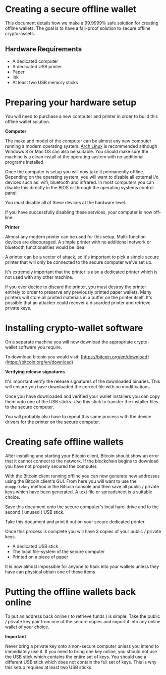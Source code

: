 # Creating a secure offline wallet 

This document details how we make a 99.9999% safe solution for creating offline wallets. The goal is to have a fail-proof solution to secure offline crypto-assets.

## Hardware Requirements

 - A dedicated computer
 - A dedicated USB printer
  - Paper
  - Ink
 - At least two USB memory sticks

# Preparing your hardware setup

You will need to purchase a new computer and printer in order to build this offline wallet solution. 

**Computer**

The make and model of the computer can be almost any new computer running a modern operating system. [Arch Linux](https://www.archlinux.org/) is recommended although Windows 8 or Mac OS can also be suitable. You should make sure the machine is a clean install of the operating system with no additional programs installed.

Once the computer is setup you will now take it permanently offline. Depending on the operating system, you will want to disable all external i/o devices such as: wifi, bluetooth and infrared. In most computers you can disable this directly in the BIOS or through the operating systems control panel. 

You *must* disable all of these devices at the hardware level.

If you have successfully disabling these services, your computer is now off-line.

**Printer**

Almost any modern printer can be used for this setup. Multi-function devices are discouraged. A simple printer with no additional network or bluetooth functionalities would be idea. 

A printer can be a vector of attack, so it's important to pick a simple secure printer that will only be connected to the secure computer we've set up.

It's extremely important that the printer is also a dedicated printer which is not used with any other machine.

If you ever decide to discard the printer, you must destroy the printer entirely to order to preserve any previously printed paper wallets. Many printers will store all printed materials in a buffer on the printer itself. It's possible that an attacker could recover a discarded printer and retrieve private keys.

# Installing crypto-wallet software

On a separate machine you will now download the appropriate crypto-wallet software you require.

To download bitcoin you would visit: [https://bitcoin.org/en/download](https://bitcoin.org/en/download)

**Verifying release signatures**

It's important verify the release signatures of the downloaded binaries. This will ensure you have downloaded the correct file with no modifications.

Once you have downloaded and verified your wallet installers you can copy them onto one of the USB sticks. Use this stick to transfer the installer files to the secure computer. 

You will probably also have to repeat this same process with the device drivers for the printer on the secure computer.

# Creating safe offline wallets

After installing and starting your Bitcoin client, Bitcoin should show an error that it cannot connect to the network. If the blockchain begins to download you have not properly secured the computer.

With the Bitcoin client running offline you can now generate new addresses using the Bitcoin client's GUI. From here you will want to use the `dumpprivkey` method in the Bitcoin console and then save all public / private keys which have been generated. A text file or spreadsheet is a suitable choice. 

Save this document onto the secure computer's local hard-drive and to the second ( unused ) USB stick. 

Take this document and print it out on your secure dedicated printer.

Once this process is complete you will have 3 copies of your public / private keys.

 - A dedicated USB stick
 - The local file-system of the secure computer
 - Printed on a piece of paper

It is now almost impossible for anyone to hack into your wallets unless they have can physical obtain one of these items

# Putting the offline wallets back online

To put an address back online ( to retrieve funds ) is simple. Take the public / private key pair from one of the secure copies and import it into any online wallet of your choice.

**Important**

Never bring a private key onto a non-secure computer unless you intend to immediately use it. If you need to bring one key online, you should not use the USB stick which contains the entire set of keys. You should use a different USB stick which does not contain the full set of keys. This is why this setup requires at least two USB sticks.
